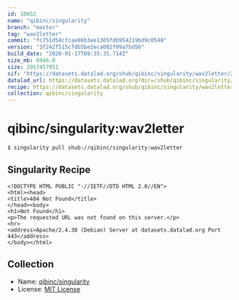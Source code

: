 ```yaml
---
id: 10652
name: "qibinc/singularity"
branch: "master"
tag: "wav2letter"
commit: "fc751d54cfcae86b3ee1305fdb954219bd9c0548"
version: "3f242f515cfdb5be2eca002f09a7bd56"
build_date: "2020-01-17T09:35:35.714Z"
size_mb: 8946.0
size: 2917457951
sif: "https://datasets.datalad.org/shub/qibinc/singularity/wav2letter/2020-01-17-fc751d54-3f242f51/3f242f515cfdb5be2eca002f09a7bd56.sif"
datalad_url: https://datasets.datalad.org?dir=/shub/qibinc/singularity/wav2letter/2020-01-17-fc751d54-3f242f51/
recipe: https://datasets.datalad.org/shub/qibinc/singularity/wav2letter/2020-01-17-fc751d54-3f242f51/Singularity
collection: qibinc/singularity
---
```


# qibinc/singularity:wav2letter

```bash
$ singularity pull shub://qibinc/singularity:wav2letter
```

## Singularity Recipe

```singularity
<!DOCTYPE HTML PUBLIC "-//IETF//DTD HTML 2.0//EN">
<html><head>
<title>404 Not Found</title>
</head><body>
<h1>Not Found</h1>
<p>The requested URL was not found on this server.</p>
<hr>
<address>Apache/2.4.38 (Debian) Server at datasets.datalad.org Port 443</address>
</body></html>
```

## Collection

 - Name: [qibinc/singularity](https://github.com/qibinc/singularity)
 - License: [MIT License](https://api.github.com/licenses/mit)

